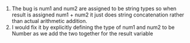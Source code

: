 1. The bug is num1 and num2 are assigned to be string types so when result is assigned num1 + num2 it just does string concatenation rather than actual arithmetic addition.
2. I would fix it by explicitly defining the type of num1 and num2 to be Number as we add the two together for the result variable
